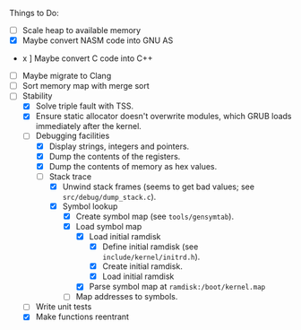 Things to Do:
 * [ ] Scale heap to available memory
 * [x] Maybe convert NASM code into GNU AS
 * x ] Maybe convert C code into C++
 * [ ] Maybe migrate to Clang
 * [ ] Sort memory map with merge sort
 * [ ] Stability
   * [X] Solve triple fault with TSS.
   * [x] Ensure static allocator doesn't overwrite modules, which GRUB loads immediately after the kernel.
   * [ ] Debugging facilities
     * [x] Display strings, integers and pointers.
     * [x] Dump the contents of the registers.
     * [x] Dump the contents of memory as hex values.
     * [ ] Stack trace
         * [x] Unwind stack frames (seems to get bad values; see `src/debug/dump_stack.c`).
         * [x] Symbol lookup
             * [x] Create symbol map (see `tools/gensymtab`).
             * [x] Load symbol map
                 * [x] Load initial ramdisk
                     * [x] Define initial ramdisk (see `include/kernel/initrd.h`).
                     * [x] Create initial ramdisk.
                     * [x] Load initial ramdisk
                 * [x] Parse symbol map at `ramdisk:/boot/kernel.map`
             * [ ] Map addresses to symbols.
    * [ ] Write unit tests
    * [x] Make functions reentrant
